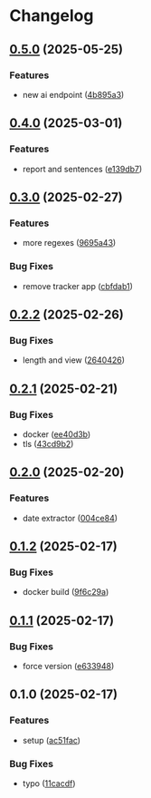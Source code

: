 # Changelog

## [0.5.0](https://github.com/LunchTimeCode/jobs/compare/v0.4.0...v0.5.0) (2025-05-25)


### Features

* new ai endpoint ([4b895a3](https://github.com/LunchTimeCode/jobs/commit/4b895a3977122e3f693c7c2a48976da3371481b2))

## [0.4.0](https://github.com/LunchTimeCode/jobs/compare/v0.3.0...v0.4.0) (2025-03-01)


### Features

* report and sentences ([e139db7](https://github.com/LunchTimeCode/jobs/commit/e139db7c625e3599b8b92cd09b9aa189dcb50870))

## [0.3.0](https://github.com/LunchTimeCode/jobs/compare/v0.2.2...v0.3.0) (2025-02-27)


### Features

* more regexes ([9695a43](https://github.com/LunchTimeCode/jobs/commit/9695a4336b6d91f5d228873725b3b32d5d7bfa02))


### Bug Fixes

* remove tracker app ([cbfdab1](https://github.com/LunchTimeCode/jobs/commit/cbfdab1d02c1963e4c6d171ff7cb616cdcd66f27))

## [0.2.2](https://github.com/LunchTimeCode/jobs/compare/v0.2.1...v0.2.2) (2025-02-26)


### Bug Fixes

* length and view ([2640426](https://github.com/LunchTimeCode/jobs/commit/2640426a04248d742765cdde55858788c8a0b14d))

## [0.2.1](https://github.com/LunchTimeCode/jobs/compare/v0.2.0...v0.2.1) (2025-02-21)


### Bug Fixes

* docker ([ee40d3b](https://github.com/LunchTimeCode/jobs/commit/ee40d3b27910989f98fb3a62b4d6136672bec2cf))
* tls ([43cd9b2](https://github.com/LunchTimeCode/jobs/commit/43cd9b2821be31e4b7472f46daa7ac69259890b6))

## [0.2.0](https://github.com/LunchTimeCode/jobs/compare/v0.1.2...v0.2.0) (2025-02-20)


### Features

* date extractor ([004ce84](https://github.com/LunchTimeCode/jobs/commit/004ce846eb51cc5584440dae6fe8026908482ce2))

## [0.1.2](https://github.com/LunchTimeCode/jobs/compare/v0.1.1...v0.1.2) (2025-02-17)


### Bug Fixes

* docker build ([9f6c29a](https://github.com/LunchTimeCode/jobs/commit/9f6c29a6700aeccfb008b709d7f271c398049568))

## [0.1.1](https://github.com/LunchTimeCode/jobs/compare/v0.1.0...v0.1.1) (2025-02-17)


### Bug Fixes

* force version ([e633948](https://github.com/LunchTimeCode/jobs/commit/e6339484835a314ebeb52f790aa32e5eb1590e4f))

## 0.1.0 (2025-02-17)


### Features

* setup ([ac51fac](https://github.com/LunchTimeCode/jobs/commit/ac51fac6674990c6e5861badb6ede368201ae17a))


### Bug Fixes

* typo ([11cacdf](https://github.com/LunchTimeCode/jobs/commit/11cacdfe5571c550a670159b749ff810f57e3ccf))
